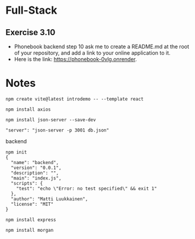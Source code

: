 # Full-Stack

## Exercise 3.10
- Phonebook backend step 10 ask me to create a README.md at the root of your repository, and add a link to your online application to it.
- Here is the link: https://phonebook-0vlg.onrender.

# Notes
```
npm create vite@latest introdemo -- --template react

npm install axios

npm install json-server --save-dev

"server": "json-server -p 3001 db.json"

```

backend

```
npm init
{
  "name": "backend",
  "version": "0.0.1",
  "description": "",
  "main": "index.js",
  "scripts": {
    "test": "echo \"Error: no test specified\" && exit 1"
  },
  "author": "Matti Luukkainen",
  "license": "MIT"
}

npm install express

npm install morgan
```